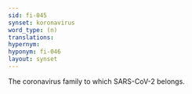 ```yaml
---
sid: fi-045
synset: koronavirus
word_type: (n)
translations: 
hypernym: 
hyponym: fi-046
layout: synset
---
```

The coronavirus family to which SARS-CoV-2 belongs.